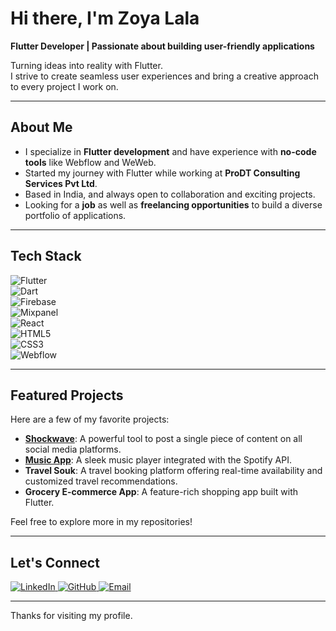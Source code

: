 # Hi there, I'm Zoya Lala  

**Flutter Developer | Passionate about building user-friendly applications**  

Turning ideas into reality with Flutter.  
I strive to create seamless user experiences and bring a creative approach to every project I work on.  

---

## About Me  

- I specialize in **Flutter development** and have experience with **no-code tools** like Webflow and WeWeb.  
- Started my journey with Flutter while working at **ProDT Consulting Services Pvt Ltd**.  
- Based in India, and always open to collaboration and exciting projects.  
- Looking for a **job** as well as **freelancing opportunities** to build a diverse portfolio of applications.  

---

## Tech Stack  

![Flutter](https://img.shields.io/badge/Flutter-02569B?style=for-the-badge&logo=flutter&logoColor=white)  
![Dart](https://img.shields.io/badge/Dart-0175C2?style=for-the-badge&logo=dart&logoColor=white)  
![Firebase](https://img.shields.io/badge/Firebase-FFCA28?style=for-the-badge&logo=firebase&logoColor=black)  
![Mixpanel](https://img.shields.io/badge/Mixpanel-8816BF?style=for-the-badge&logo=mixpanel&logoColor=white)  
![React](https://img.shields.io/badge/React-61DAFB?style=for-the-badge&logo=react&logoColor=black)  
![HTML5](https://img.shields.io/badge/HTML5-E34F26?style=for-the-badge&logo=html5&logoColor=white)  
![CSS3](https://img.shields.io/badge/CSS3-1572B6?style=for-the-badge&logo=css3&logoColor=white)  
![Webflow](https://img.shields.io/badge/Webflow-4353FF?style=for-the-badge&logo=webflow&logoColor=white)  

---

## Featured Projects  

Here are a few of my favorite projects:  

- **[Shockwave](#)**: A powerful tool to post a single piece of content on all social media platforms.  
- **[Music App](https://github.com/zoya-lala/Music-App)**: A sleek music player integrated with the Spotify API.  
- **Travel Souk**: A travel booking platform offering real-time availability and customized travel recommendations.  
- **Grocery E-commerce App**: A feature-rich shopping app built with Flutter.  

Feel free to explore more in my repositories!  

---

## Let's Connect  

<a href="https://linkedin.com/in/zoya-lala" target="_blank">
  <img src="https://img.shields.io/badge/LinkedIn-0077B5?style=for-the-badge&logo=linkedin&logoColor=white" alt="LinkedIn">
</a>
<a href="https://github.com/zoya-lala" target="_blank">
  <img src="https://img.shields.io/badge/GitHub-181717?style=for-the-badge&logo=github&logoColor=white" alt="GitHub">
</a>
<a href="mailto:zoya.lala45@gmail.com" target="_blank">
  <img src="https://img.shields.io/badge/Email-D14836?style=for-the-badge&logo=gmail&logoColor=white" alt="Email">
</a>  

---

Thanks for visiting my profile.  
